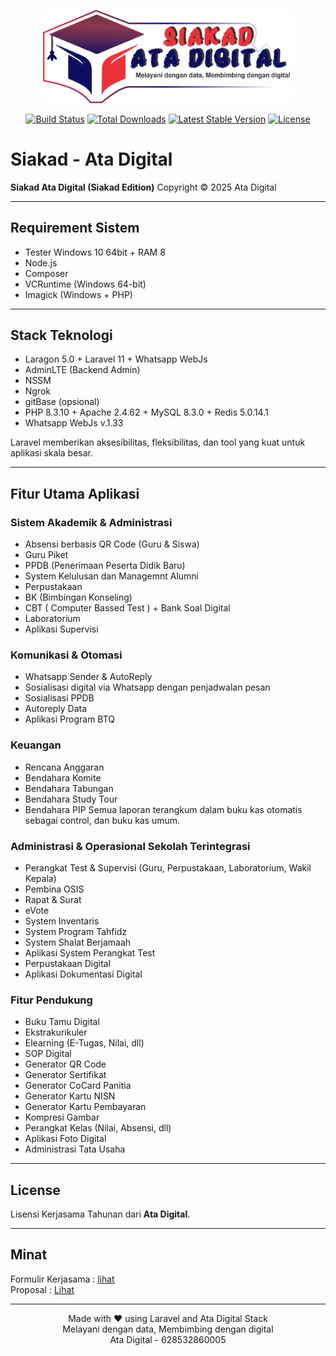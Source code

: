 <p align="center">
  <a href="https://laravel.com" target="_blank">
    <img src="https://raw.githubusercontent.com/EmsinaDR/siakad/refs/heads/main/Logo%20Siakad%20Ata%20Digital.png" width="400" alt="Siakad Logo">
  </a>
</p>

<p align="center">
  <a href="https://github.com/laravel/framework/actions"><img src="https://github.com/laravel/framework/workflows/tests/badge.svg" alt="Build Status"></a>
  <a href="https://packagist.org/packages/laravel/framework"><img src="https://img.shields.io/packagist/dt/laravel/framework" alt="Total Downloads"></a>
  <a href="https://packagist.org/packages/laravel/framework"><img src="https://img.shields.io/packagist/v/laravel/framework" alt="Latest Stable Version"></a>
  <a href="https://packagist.org/packages/laravel/framework"><img src="https://img.shields.io/packagist/l/laravel/framework" alt="License"></a>
</p>

# Siakad - Ata Digital

**Siakad Ata Digital (Siakad Edition)**
Copyright © 2025 Ata Digital

---

## Requirement Sistem

-   Tester Windows 10 64bit + RAM 8
-   Node.js
-   Composer
-   VCRuntime (Windows 64-bit)
-   Imagick (Windows + PHP)

---

## Stack Teknologi

-   Laragon 5.0 + Laravel 11 + Whatsapp WebJs
-   AdminLTE (Backend Admin)
-   NSSM
-   Ngrok
-   gitBase (opsional)
-   PHP 8.3.10 + Apache 2.4.62 + MySQL 8.3.0 + Redis 5.0.14.1
-   Whatsapp WebJs v.1.33

Laravel memberikan aksesibilitas, fleksibilitas, dan tool yang kuat untuk aplikasi skala besar.

---

## Fitur Utama Aplikasi

### Sistem Akademik & Administrasi

-   Absensi berbasis QR Code (Guru & Siswa)
-   Guru Piket
-   PPDB (Penerimaan Peserta Didik Baru)
-   System Kelulusan dan Managemnt Alumni
-   Perpustakaan
-   BK (Bimbingan Konseling)
-   CBT ( Computer Bassed Test ) + Bank Soal Digital
-   Laboratorium
-   Aplikasi Supervisi

### Komunikasi & Otomasi

-   Whatsapp Sender & AutoReply
-   Sosialisasi digital via Whatsapp dengan penjadwalan pesan
-   Sosialisasi PPDB
-   Autoreply Data
-   Aplikasi Program BTQ

### Keuangan

-   Rencana Anggaran
-   Bendahara Komite
-   Bendahara Tabungan
-   Bendahara Study Tour
-   Bendahara PIP
    Semua laporan terangkum dalam buku kas otomatis sebagai control, dan buku kas umum.

### Administrasi & Operasional Sekolah Terintegrasi

-   Perangkat Test & Supervisi (Guru, Perpustakaan, Laboratorium, Wakil Kepala)
-   Pembina OSIS
-   Rapat & Surat
-   eVote
-   System Inventaris
-   System Program Tahfidz
-   System Shalat Berjamaah
-   Aplikasi System Perangkat Test
-   Perpustakaan Digital
-   Aplikasi Dokumentasi Digital

### Fitur Pendukung

-   Buku Tamu Digital
-   Ekstrakurikuler
-   Elearning (E-Tugas, Nilai, dll)
-   SOP Digital
-   Generator QR Code
-   Generator Sertifikat
-   Generator CoCard Panitia
-   Generator Kartu NISN
-   Generator Kartu Pembayaran
-   Kompresi Gambar
-   Perangkat Kelas (Nilai, Absensi, dll)
-   Aplikasi Foto Digital
-   Administrasi Tata Usaha

---

## License

Lisensi Kerjasama Tahunan dari **Ata Digital**.

---

## Minat

Formulir Kerjasama : [lihat](https://forms.gle/vpRecuRHuUeehZuM6) <br>
Proposal : [Lihat](https://forms.gle/vpRecuRHuUeehZuM6)

---

<p align="center">
  Made with ❤️ using Laravel and Ata Digital Stack <br>
  Melayani dengan data, Membimbing dengan digital<br>
  Ata Digital - 628532860005
</p>
